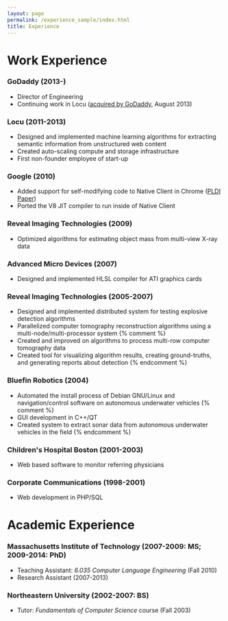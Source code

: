```yaml
---
layout: page
permalink: /experience_sample/index.html
title: Experience
---
```


# Work Experience

### GoDaddy (2013-)
  - Director of Engineering
  - Continuing work in Locu ([acquired by GoDaddy][news1], August 2013)

[news1]: http://allthingsd.com/20130819/godaddy-acquires-merchant-finder-startup-locu-for-70-million/

### Locu (2011-2013)
  - Designed and implemented machine learning algorithms for extracting semantic information from unstructured web content
  - Created auto-scaling compute and storage infrastructure
  - First non-founder employee of start-up

### Google (2010)
  - Added support for self-modifying code to Native Client in Chrome ([PLDI Paper][nacljit])
  - Ported the V8 JIT compiler to run inside of Native Client

[nacljit]: http://groups.csail.mit.edu/commit/papers/2011/ansel-pldi11-nacljit.pdf

### Reveal Imaging Technologies (2009)
  - Optimized algorithms for estimating object mass from multi-view X-ray data

### Advanced Micro Devices (2007)
  - Designed and implemented HLSL compiler for ATI graphics cards

### Reveal Imaging Technologies (2005-2007)
  - Designed and implemented distributed system for testing explosive detection algorithms
  - Parallelized computer tomography reconstruction algorithms using a multi-node/multi-processor system
{% comment %}
  - Created and improved on algorithms to process multi-row computer tomography data
  - Created tool for visualizing algorithm results, creating ground-truths, and generating reports about detection
{% endcomment %}

### Bluefin Robotics (2004)
  - Automated the install process of Debian GNU/Linux and navigation/control
    software on autonomous underwater vehicles
{% comment %}
  - GUI development in C++/QT
  - Created system to extract sonar data from autonomous underwater vehicles in the field
{% endcomment %}

### Children's Hospital Boston (2001-2003)
  - Web based software to monitor referring physicians

### Corporate Communications (1998-2001)
  - Web development in PHP/SQL


# Academic Experience

### Massachusetts Institute of Technology (2007-2009: MS; 2009-2014: PhD)
  - Teaching Assistant: _6.035 Computer Language Engineering_ (Fall 2010)
  - Research Assistant (2007-2013)

### Northeastern University (2002-2007: BS)
  - Tutor: _Fundamentals of Computer Science_ course (Fall 2003)

